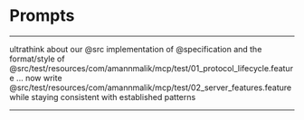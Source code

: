 # Prompts

---

ultrathink about <background>our @src implementation of @specification and the format/style of <example>@src/test/resources/com/amannmalik/mcp/test/01_protocol_lifecycle.feature</example></background> ... now write <deliverable>@src/test/resources/com/amannmalik/mcp/test/02_server_features.feature <note>while staying consistent with established patterns</note></deliverable>

---